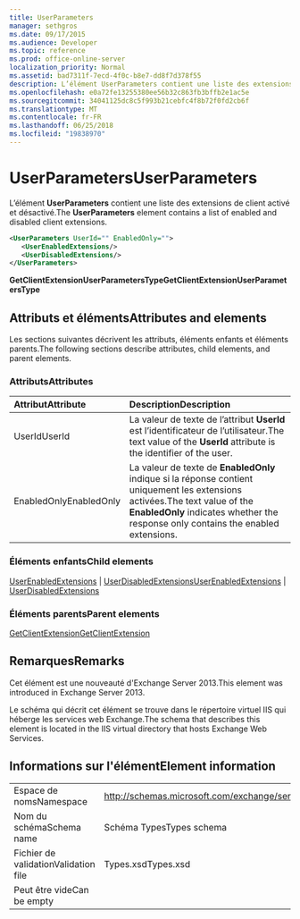 ```yaml
---
title: UserParameters
manager: sethgros
ms.date: 09/17/2015
ms.audience: Developer
ms.topic: reference
ms.prod: office-online-server
localization_priority: Normal
ms.assetid: bad7311f-7ecd-4f0c-b8e7-dd8f7d378f55
description: L’élément UserParameters contient une liste des extensions de client activé et désactivé.
ms.openlocfilehash: e0a72fe13255380ee56b32c863fb3bffb2e1ac5e
ms.sourcegitcommit: 34041125dc8c5f993b21cebfc4f8b72f0fd2cb6f
ms.translationtype: MT
ms.contentlocale: fr-FR
ms.lasthandoff: 06/25/2018
ms.locfileid: "19838970"
---
```

# <a name="userparameters"></a><span data-ttu-id="12da1-103">UserParameters</span><span class="sxs-lookup"><span data-stu-id="12da1-103">UserParameters</span></span>

<span data-ttu-id="12da1-104">L’élément **UserParameters** contient une liste des extensions de client activé et désactivé.</span><span class="sxs-lookup"><span data-stu-id="12da1-104">The **UserParameters** element contains a list of enabled and disabled client extensions.</span></span> 
  
```XML
<UserParameters UserId="" EnabledOnly="">
   <UserEnabledExtensions/>
   <UserDisabledExtensions/>
</UserParameters>
```

 <span data-ttu-id="12da1-105">**GetClientExtensionUserParametersType**</span><span class="sxs-lookup"><span data-stu-id="12da1-105">**GetClientExtensionUserParametersType**</span></span>
## <a name="attributes-and-elements"></a><span data-ttu-id="12da1-106">Attributs et éléments</span><span class="sxs-lookup"><span data-stu-id="12da1-106">Attributes and elements</span></span>

<span data-ttu-id="12da1-107">Les sections suivantes décrivent les attributs, éléments enfants et éléments parents.</span><span class="sxs-lookup"><span data-stu-id="12da1-107">The following sections describe attributes, child elements, and parent elements.</span></span>
  
### <a name="attributes"></a><span data-ttu-id="12da1-108">Attributs</span><span class="sxs-lookup"><span data-stu-id="12da1-108">Attributes</span></span>

|<span data-ttu-id="12da1-109">**Attribut**</span><span class="sxs-lookup"><span data-stu-id="12da1-109">**Attribute**</span></span>|<span data-ttu-id="12da1-110">**Description**</span><span class="sxs-lookup"><span data-stu-id="12da1-110">**Description**</span></span>|
|:-----|:-----|
|<span data-ttu-id="12da1-111">UserId</span><span class="sxs-lookup"><span data-stu-id="12da1-111">UserId</span></span>  <br/> |<span data-ttu-id="12da1-112">La valeur de texte de l’attribut **UserId** est l’identificateur de l’utilisateur.</span><span class="sxs-lookup"><span data-stu-id="12da1-112">The text value of the **UserId** attribute is the identifier of the user.</span></span>  <br/> |
|<span data-ttu-id="12da1-113">EnabledOnly</span><span class="sxs-lookup"><span data-stu-id="12da1-113">EnabledOnly</span></span>  <br/> |<span data-ttu-id="12da1-114">La valeur de texte de **EnabledOnly** indique si la réponse contient uniquement les extensions activées.</span><span class="sxs-lookup"><span data-stu-id="12da1-114">The text value of the **EnabledOnly** indicates whether the response only contains the enabled extensions.</span></span>  <br/> |
   
### <a name="child-elements"></a><span data-ttu-id="12da1-115">Éléments enfants</span><span class="sxs-lookup"><span data-stu-id="12da1-115">Child elements</span></span>

<span data-ttu-id="12da1-116">[UserEnabledExtensions](userenabledextensions.md) | [UserDisabledExtensions](userdisabledextensions.md)</span><span class="sxs-lookup"><span data-stu-id="12da1-116">[UserEnabledExtensions](userenabledextensions.md) | [UserDisabledExtensions](userdisabledextensions.md)</span></span>
  
### <a name="parent-elements"></a><span data-ttu-id="12da1-117">Éléments parents</span><span class="sxs-lookup"><span data-stu-id="12da1-117">Parent elements</span></span>

[<span data-ttu-id="12da1-118">GetClientExtension</span><span class="sxs-lookup"><span data-stu-id="12da1-118">GetClientExtension</span></span>](getclientextension.md)
  
## <a name="remarks"></a><span data-ttu-id="12da1-119">Remarques</span><span class="sxs-lookup"><span data-stu-id="12da1-119">Remarks</span></span>

<span data-ttu-id="12da1-120">Cet élément est une nouveauté d'Exchange Server 2013.</span><span class="sxs-lookup"><span data-stu-id="12da1-120">This element was introduced in Exchange Server 2013.</span></span>
  
<span data-ttu-id="12da1-121">Le schéma qui décrit cet élément se trouve dans le répertoire virtuel IIS qui héberge les services web Exchange.</span><span class="sxs-lookup"><span data-stu-id="12da1-121">The schema that describes this element is located in the IIS virtual directory that hosts Exchange Web Services.</span></span>
  
## <a name="element-information"></a><span data-ttu-id="12da1-122">Informations sur l'élément</span><span class="sxs-lookup"><span data-stu-id="12da1-122">Element information</span></span>

|||
|:-----|:-----|
|<span data-ttu-id="12da1-123">Espace de noms</span><span class="sxs-lookup"><span data-stu-id="12da1-123">Namespace</span></span>  <br/> |http://schemas.microsoft.com/exchange/services/2006/types  <br/> |
|<span data-ttu-id="12da1-124">Nom du schéma</span><span class="sxs-lookup"><span data-stu-id="12da1-124">Schema name</span></span>  <br/> |<span data-ttu-id="12da1-125">Schéma Types</span><span class="sxs-lookup"><span data-stu-id="12da1-125">Types schema</span></span>  <br/> |
|<span data-ttu-id="12da1-126">Fichier de validation</span><span class="sxs-lookup"><span data-stu-id="12da1-126">Validation file</span></span>  <br/> |<span data-ttu-id="12da1-127">Types.xsd</span><span class="sxs-lookup"><span data-stu-id="12da1-127">Types.xsd</span></span>  <br/> |
|<span data-ttu-id="12da1-128">Peut être vide</span><span class="sxs-lookup"><span data-stu-id="12da1-128">Can be empty</span></span>  <br/> ||
   

